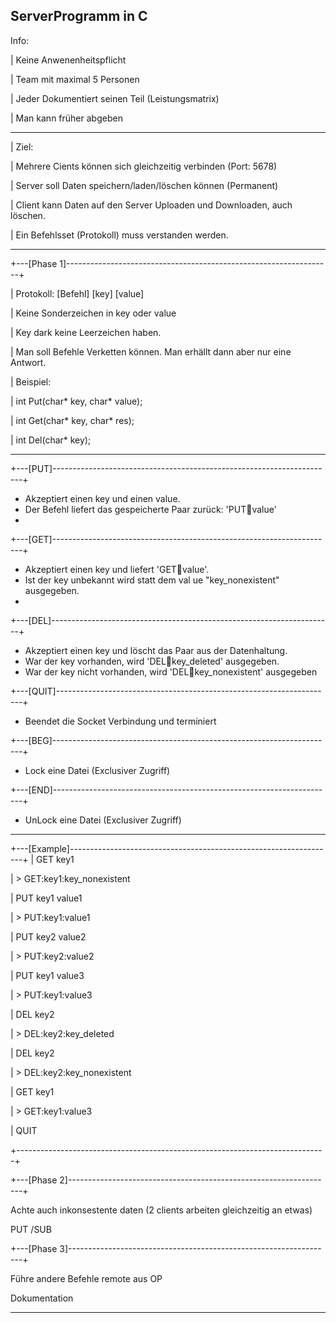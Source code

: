 ServerProgramm in C
----------------------

Info:

| Keine Anwenenheitspflicht

| Team mit maximal 5 Personen

| Jeder Dokumentiert seinen Teil (Leistungsmatrix)

| Man kann früher abgeben

----------------------
| Ziel:

| Mehrere Cients können sich gleichzeitig verbinden (Port: 5678)

| Server soll Daten speichern/laden/löschen können (Permanent)

| Client kann Daten auf den Server Uploaden und Downloaden, auch löschen.

| Ein Befehlsset (Protokoll) muss verstanden werden.

----------------------

+---[Phase 1]------------------------------------------------------------------+

| Protokoll: [Befehl] [key] [value]

| Keine Sonderzeichen in key oder value

| Key dark keine Leerzeichen haben.

| Man soll Befehle Verketten können. Man erhällt dann aber nur eine Antwort.

| Beispiel:

| int Put(char* key, char* value);

| int Get(char* key, char* res);

| int Del(char* key);

----------------------
+---[PUT]----------------------------------------------------------------------+

* Akzeptiert einen key und einen value. 
* Der Befehl liefert das gespeicherte Paar zurück: 'PUT:key:value'
* 
+---[GET]----------------------------------------------------------------------+

* Akzeptiert einen key und liefert 'GET:key:value'. 
* Ist der key unbekannt wird statt dem val ue "key_nonexistent" ausgegeben.
* 
+---[DEL]----------------------------------------------------------------------+
* Akzeptiert einen key und löscht das Paar aus der Datenhaltung. 
* War der key vorhanden, wird 'DEL:key:key_deleted' ausgegeben. 
* War der key nicht vorhanden, wird 'DEL:key:key_nonexistent' ausgegeben

+---[QUIT]---------------------------------------------------------------------+

* Beendet die Socket Verbindung und terminiert

+---[BEG]----------------------------------------------------------------------+

* Lock eine Datei (Exclusiver Zugriff)

+---[END]----------------------------------------------------------------------+

* UnLock eine Datei (Exclusiver Zugriff)
----------------------
+---[Example]------------------------------------------------------------------+
| GET key1 

| > GET:key1:key_nonexistent 

| PUT key1 value1 

| > PUT:key1:value1 

| PUT key2 value2 

| > PUT:key2:value2 

| PUT key1 value3 

| > PUT:key1:value3 

| DEL key2 

| > DEL:key2:key_deleted 

| DEL key2 

| > DEL:key2:key_nonexistent 

| GET key1

| > GET:key1:value3 

| QUIT

+-----------------------------------------------------------------------------+


+---[Phase 2]------------------------------------------------------------------+

Achte auch inkonsestente daten (2 clients arbeiten gleichzeitig an etwas)

PUT /SUB

+---[Phase 3]------------------------------------------------------------------+

Führe andere Befehle remote aus
OP

Dokumentation

----------------------
